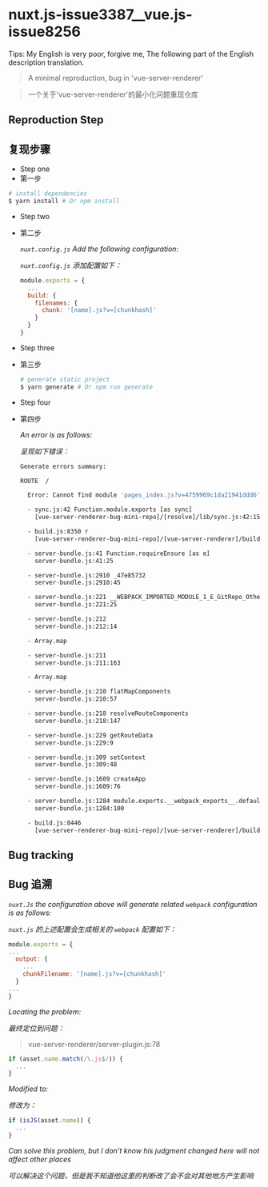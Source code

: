 # nuxt.js-issue3387__vue.js-issue8256

Tips: My English is very poor, forgive me, The following part of the English description translation.

> A minimal reproduction, bug in 'vue-server-renderer'

> 一个关于'vue-server-renderer'的最小化问题重现仓库


## Reproduction Step
## 复现步骤

- Step one
- 第一步
``` bash
# install dependencies
$ yarn install # Or npm install
```

- Step two
- 第二步

  *`nuxt.config.js` Add the following configuration:*

  *`nuxt.config.js` 添加配置如下：*

  ```javascript
  module.exports = {
    ...
    build: {
      filenames: {
        chunk: '[name].js?v=[chunkhash]'
      }
    }
  }
  ```

- Step three
- 第三步

  ``` bash
  # generate static project
  $ yarn generate # Or npm run generate
  ```

- Step four
- 第四步

  *An error is as follows:*

  *呈现如下错误：*

  ```bash
  Generate errors summary:

  ROUTE  /

    Error: Cannot find module 'pages_index.js?v=4759969c1da21941ddd6' from 'E:\GitRepo-Other\vue-server-renderer-bug-mini-repo'

    - sync.js:42 Function.module.exports [as sync]
      [vue-server-renderer-bug-mini-repo]/[resolve]/lib/sync.js:42:15

    - build.js:8350 r
      [vue-server-renderer-bug-mini-repo]/[vue-server-renderer]/build.js:8350:44

    - server-bundle.js:41 Function.requireEnsure [as e]
      server-bundle.js:41:25

    - server-bundle.js:2910 _47e85732
      server-bundle.js:2910:45

    - server-bundle.js:221 __WEBPACK_IMPORTED_MODULE_1_E_GitRepo_Other_vue_server_renderer_bug_mini_repo_node_modules_babel_runtime_core_js_promise___default.a.all.flatMapComponents
      server-bundle.js:221:25

    - server-bundle.js:212
      server-bundle.js:212:14

    - Array.map

    - server-bundle.js:211
      server-bundle.js:211:163

    - Array.map

    - server-bundle.js:210 flatMapComponents
      server-bundle.js:210:57

    - server-bundle.js:218 resolveRouteComponents
      server-bundle.js:218:147

    - server-bundle.js:229 getRouteData
      server-bundle.js:229:9

    - server-bundle.js:309 setContext
      server-bundle.js:309:48

    - server-bundle.js:1609 createApp
      server-bundle.js:1609:76

    - server-bundle.js:1284 module.exports.__webpack_exports__.default
      server-bundle.js:1284:100

    - build.js:8446
      [vue-server-renderer-bug-mini-repo]/[vue-server-renderer]/build.js:8446:15
  ```

## Bug tracking
## Bug 追溯

  *` nuxt.Js ` the configuration above will generate related ` webpack ` configuration is as follows:*

  *` nuxt.js ` 的上述配置会生成相关的 `webpack` 配置如下：*

  ```javascript
  module.exports = {
  ...
    output: {
      ...
      chunkFilename: '[name].js?v=[chunkhash]'
    }
  ...
  }
  ```

  *Locating the problem:*

  *最终定位到问题：*

  > vue-server-renderer/server-plugin.js:78

  ```javascript
  if (asset.name.match(/\.js$/)) {
    ...
  }
  ```

  *Modified to:*

  *修改为：*

  ```javascript
  if (isJS(asset.name)) {
    ...
  }
  ```

  *Can solve this problem, but I don't know his judgment changed here will not affect other places*

  *可以解决这个问题，但是我不知道他这里的判断改了会不会对其他地方产生影响*
